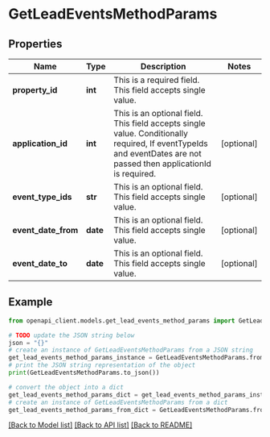 # GetLeadEventsMethodParams


## Properties

Name | Type | Description | Notes
------------ | ------------- | ------------- | -------------
**property_id** | **int** | This is a required field. This field accepts single value. | 
**application_id** | **int** | This is an optional field. This field accepts single value. Conditionally required, If eventTypeIds and eventDates are not passed then applicationId is required. | [optional] 
**event_type_ids** | **str** | This is an optional field. This field accepts single value. | [optional] 
**event_date_from** | **date** | This is an optional field. This field accepts single value. | [optional] 
**event_date_to** | **date** | This is an optional field. This field accepts single value. | [optional] 

## Example

```python
from openapi_client.models.get_lead_events_method_params import GetLeadEventsMethodParams

# TODO update the JSON string below
json = "{}"
# create an instance of GetLeadEventsMethodParams from a JSON string
get_lead_events_method_params_instance = GetLeadEventsMethodParams.from_json(json)
# print the JSON string representation of the object
print(GetLeadEventsMethodParams.to_json())

# convert the object into a dict
get_lead_events_method_params_dict = get_lead_events_method_params_instance.to_dict()
# create an instance of GetLeadEventsMethodParams from a dict
get_lead_events_method_params_from_dict = GetLeadEventsMethodParams.from_dict(get_lead_events_method_params_dict)
```
[[Back to Model list]](../README.md#documentation-for-models) [[Back to API list]](../README.md#documentation-for-api-endpoints) [[Back to README]](../README.md)



